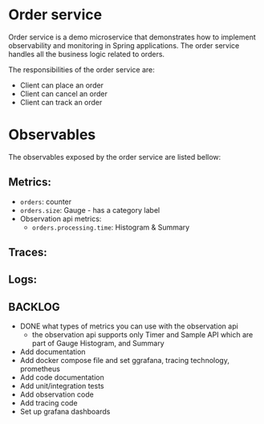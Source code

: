 # Order service
Order service is a demo microservice that demonstrates how to implement observability and monitoring in Spring 
applications. The order service handles all the business logic related to orders.

The responsibilities of the order service are:

- Client can place an order
- Client can cancel an order 
- Client can track an order

# Observables

The observables exposed by the order service are listed bellow:

## Metrics:
- `orders`: counter
- `orders.size`: Gauge - has a category label
- Observation api metrics:
  - `orders.processing.time`: Histogram & Summary

## Traces:

## Logs:



## BACKLOG
- DONE what types of metrics you can use with the observation api
  - the observation api supports only Timer and Sample API which are part of Gauge
  Histogram, and Summary
- Add documentation
- Add docker compose file and set ggrafana, tracing technology, prometheus
- Add code documentation
- Add unit/integration tests
- Add observation code
- Add tracing code
- Set up grafana dashboards